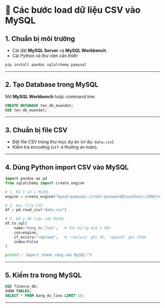 # 📌 Các bước load dữ liệu CSV vào MySQL

## 1. Chuẩn bị môi trường

* Cài đặt **MySQL Server** và **MySQL Workbench**.
* Cài Python và thư viện cần thiết:

```bash
pip install pandas sqlalchemy pymysql
```

---

## 2. Tạo Database trong MySQL

Mở **MySQL Workbench** hoặc command line:

```sql
CREATE DATABASE ten_db_muondat;
USE ten_db_muondat;
```

---

## 3. Chuẩn bị file CSV

* Đặt file CSV trong thư mục dự án (ví dụ: `data.csv`).
* Kiểm tra encoding (`utf-8` thường an toàn).

---

## 4. Dùng Python import CSV vào MySQL

```python
import pandas as pd
from sqlalchemy import create_engine

# 1. Kết nối MySQL
engine = create_engine("mysql+pymysql://root:password@localhost:3306/ten_db_muondat")

# 2. Đọc file CSV
df = pd.read_csv("data.csv")

# 3. Đẩy dữ liệu vào MySQL
df.to_sql(
    name="bang_du_lieu",   # Tên bảng muốn đặt
    con=engine,
    if_exists="replace",   # 'replace' ghi đè, 'append' ghi thêm
    index=False
)

print("✅ Import thành công vào MySQL!")
```

---

## 5. Kiểm tra trong MySQL

```sql
USE finance_db;
SHOW TABLES;
SELECT * FROM bang_du_lieu LIMIT 10;
```

---
